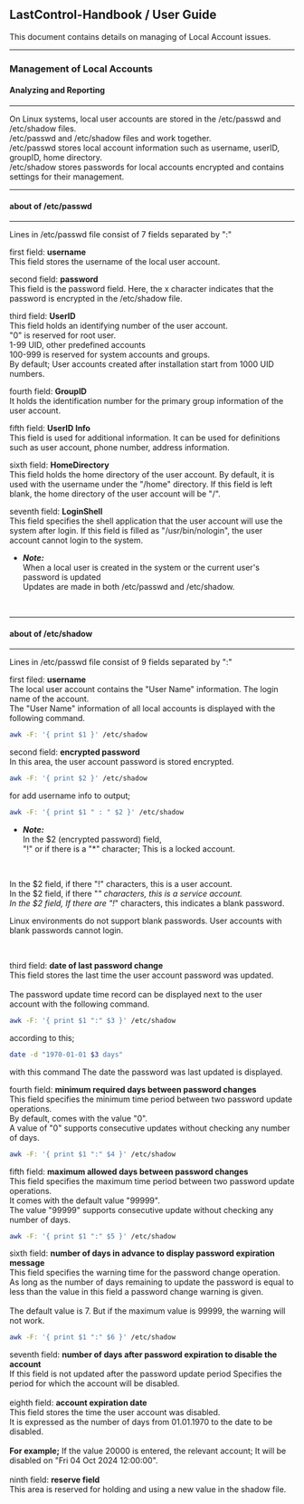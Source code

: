 ## LastControl-Handbook / User Guide
This document contains details on managing of Local Account issues.<br>

---
### Management of Local Accounts
#### Analyzing and Reporting
---
On Linux systems, local user accounts are stored in the /etc/passwd and /etc/shadow files.<br>
/etc/passwd and /etc/shadow files and work together.<br>
/etc/passwd stores local account information such as username, userID, groupID, home directory.<br>
/etc/shadow stores passwords for local accounts encrypted and contains settings for their management.<br>

---
#### about of /etc/passwd
---
Lines in /etc/passwd file consist of 7 fields separated by ":" <br>

first field: **username**<br>
This field stores the username of the local user account.

second field: **password**<br>
This field is the password field. Here, the x character indicates that the password is encrypted in the /etc/shadow file.

third field: **UserID**<br>
This field holds an identifying number of the user account.<br>
"0" is reserved for root user.<br>
1-99 UID, other predefined accounts<br>
100-999 is reserved for system accounts and groups.<br>
By default; User accounts created after installation start from 1000 UID numbers.<br>

fourth field: **GroupID**<br>
It holds the identification number for the primary group information of the user account.

fifth field: **UserID Info**<br>
This field is used for additional information.
It can be used for definitions such as user account, phone number, address information.

sixth field: **HomeDirectory**<br>
This field holds the home directory of the user account. By default, it is used with the username under the "/home" directory.
If this field is left blank, the home directory of the user account will be "/".

seventh field: **LoginShell**<br>
This field specifies the shell application that the user account will use the system after login.
If this field is filled as "/usr/bin/nologin", the user account cannot login to the system.

- ***Note:***<br>
When a local user is created in the system or the current user's password is updated<br>
Updates are made in both /etc/passwd and /etc/shadow.<br>

<br>

---
#### about of /etc/shadow
---
Lines in /etc/passwd file consist of 9 fields separated by ":" <br>

first filed: **username**<br>
The local user account contains the "User Name" information. The login name of the account.<br>
The "User Name" information of all local accounts is displayed with the following command.<br>
```sh
awk -F: '{ print $1 }' /etc/shadow
```

second field: **encrypted password**<br>
In this area, the user account password is stored encrypted.
```sh
awk -F: '{ print $2 }' /etc/shadow
```
for add username info to output;
```sh
awk -F: '{ print $1 " : " $2 }' /etc/shadow
```

- ***Note:***<br>
In the $2 (encrypted password) field,<br>
"!" or if there is a "*" character; This is a locked account.<br>

<br>

In the $2 field, if there "!" characters, this is a user account.<br>
In the $2 field, if there "*" characters, this is a service account.<br>
In the $2 field, If there are "!*" characters, this indicates a blank password.<br>

Linux environments do not support blank passwords. User accounts with blank passwords cannot login.<br>

<br>

third field: **date of last password change**<br>
This field stores the last time the user account password was updated.<br>
<br>
The password update time record can be displayed next to the user account with the following command.<br>
```sh
awk -F: '{ print $1 ":" $3 }' /etc/shadow
```
according to this;
```sh
date -d "1970-01-01 $3 days"
```
with this command The date the password was last updated is displayed.<br>

fourth field: **minimum required days between password changes**<br>
This field specifies the minimum time period between two password update operations.<br>
By default, comes with the value "0".<br>
A value of "0" supports consecutive updates without checking any number of days.<br>
```sh
awk -F: '{ print $1 ":" $4 }' /etc/shadow
```

fifth field: **maximum allowed days between password changes**<br>
This field specifies the maximum time period between two password update operations.<br>
It comes with the default value "99999".<br>
The value "99999" supports consecutive update without checking any number of days.<br>
```sh
awk -F: '{ print $1 ":" $5 }' /etc/shadow
```

sixth field: **number of days in advance to display password expiration message**<br>
This field specifies the warning time for the password change operation.<br>
As long as the number of days remaining to update the password is equal to less than the value in this field a password change warning is given.<br>
<br>
The default value is 7. But if the maximum value is 99999, the warning will not work.<br>
```sh
awk -F: '{ print $1 ":" $6 }' /etc/shadow
```

seventh field: **number of days after password expiration to disable the account**<br>
If this field is not updated after the password update period Specifies the period for which the account will be disabled.<br>
<br>
eighth field: **account expiration date**<br>
This field stores the time the user account was disabled.<br>
It is expressed as the number of days from 01.01.1970 to the date to be disabled.<br>
<br>
**For example;**
If the value 20000 is entered, the relevant account; It will be disabled on "Fri 04 Oct 2024 12:00:00".<br>
<br>
ninth field: **reserve field**<br>
This area is reserved for holding and using a new value in the shadow file.<br>



